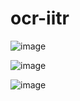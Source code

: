 # ocr-iitr

 ![image](https://github.com/user-attachments/assets/ec85cbe0-41a1-4d0b-a633-f0b7c189825e)

 ![image](https://github.com/user-attachments/assets/ea05c996-11e8-41bf-8f1c-7a08d261567d)

 ![image](https://github.com/user-attachments/assets/21792af5-47f4-42d2-9fd7-d622aa7f8a0d)



 
